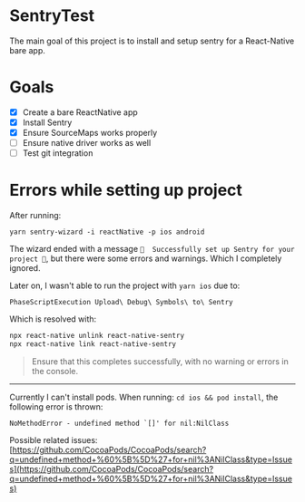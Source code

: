 # SentryTest

The main goal of this project is to install and setup sentry for a React-Native bare app.

# Goals

- [x] Create a bare ReactNative app
- [x] Install Sentry
- [x] Ensure SourceMaps works properly
- [ ] Ensure native driver works as well
- [ ] Test git integration

# Errors while setting up project

After running:

`yarn sentry-wizard -i reactNative -p ios android`

The wizard ended with a message `🎉  Successfully set up Sentry for your project 🎉`,
but there were some errors and warnings. Which I completely ignored.

Later on, I wasn't able to run the project with `yarn ios` due to:

`PhaseScriptExecution Upload\ Debug\ Symbols\ to\ Sentry`

Which is resolved with:

```sh
npx react-native unlink react-native-sentry
npx react-native link react-native-sentry
```

> Ensure that this completes successfully, with no warning or errors in the console.

---

Currently I can't install pods. When running: `cd ios && pod install`, the following error is thrown:

```
NoMethodError - undefined method `[]' for nil:NilClass
```

Possible related issues: [https://github.com/CocoaPods/CocoaPods/search?q=undefined+method+%60%5B%5D%27+for+nil%3ANilClass&type=Issues](https://github.com/CocoaPods/CocoaPods/search?q=undefined+method+%60%5B%5D%27+for+nil%3ANilClass&type=Issues)
